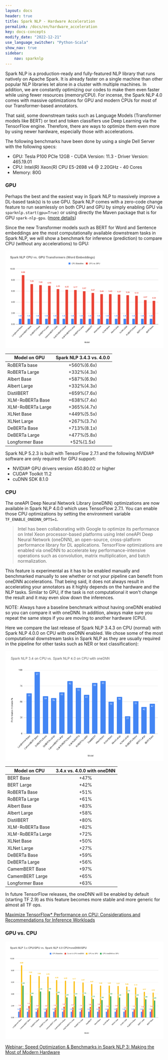 ```yaml
---
layout: docs
header: true
title: Spark NLP - Hardware Acceleration
permalink: /docs/en/hardware_acceleration
key: docs-concepts
modify_date: "2022-12-21"
use_language_switcher: "Python-Scala"
show_nav: true
sidebar:
    nav: sparknlp
---
```


<div class="h3-box" markdown="1">

Spark NLP is a production-ready and fully-featured NLP library that runs natively on Apache Spark. It is already faster on a single machine than other popular NLP libraries let alone in a cluster with multiple machines. In addition, we are constantly optimizing our codes to make them even faster while using fewer resources (memory/CPU). For incense, the Spark NLP 4.0 comes with massive optimizations for GPU and modern CPUs for most of our Transformer-based annotators.

That said, some downstream tasks such as Language Models (Transformer models like BERT) or text and token classifiers use Deep Learning via the TensorFlow engine. Therefore, there are ways to optimize them even more by using newer hardware, especially those with accelerations.

The following benchmarks have been done by using a single Dell Server with the following specs:

- GPU: Tesla P100 PCIe 12GB - CUDA Version: 11.3 - Driver Version: 465.19.01
- CPU: Intel(R) Xeon(R) CPU E5-2698 v4 @ 2.20GHz - 40 Cores
- Memory: 80G

</div>
<div class="h3-box" markdown="1">

### GPU

Perhaps the best and the easiest way in Spark NLP to massively improve a DL-based task(s) is to use GPU. Spark NLP comes with a zero-code change feature to run seamlessly on both CPU and GPU by simply enabling GPU via `sparknlp.start(gpu=True)` or using directly the Maven package that is for GPU `spark-nlp-gpu`. ([more details](https://sparknlp.org/docs/en/install))

Since the new Transformer models such as BERT for Word and Sentence embeddings are the most computationally available downstream tasks in Spark NLP, we will show a benchmark for inference (prediction) to compare CPU (without any accelerations) to GPU:

![Spark NLP CPU vs. GPU](/assets/images/Spark_NLP_CPU_vs._GPU_Transformers_(Word_Embeddings).png)

| Model on GPU      | Spark NLP 3.4.3 vs. 4.0.0 |
| ----------------- |:-------------------------:|
| RoBERTa base      |        +560%(6.6x)        |
| RoBERTa Large     |        +332%(4.3x)        |
| Albert Base       |        +587%(6.9x)        |
| Albert Large      |        +332%(4.3x)        |
| DistilBERT        |        +659%(7.6x)        |
| XLM-RoBERTa Base  |        +638%(7.4x)        |
| XLM-RoBERTa Large |        +365%(4.7x)        |
| XLNet Base        |        +449%(5.5x)        |
| XLNet Large       |        +267%(3.7x)        |
| DeBERTa Base      |        +713%(8.1x)        |
| DeBERTa Large     |        +477%(5.8x)        |
| Longformer Base   |         +52%(1.5x)        |

Spark NLP 5.2.3 is built with TensorFlow 2.7.1 and the following NVIDIA® software are only required for GPU support:

- NVIDIA® GPU drivers version 450.80.02 or higher
- CUDA® Toolkit 11.2
- cuDNN SDK 8.1.0

</div>
<div class="h3-box" markdown="1">

### CPU

The oneAPI Deep Neural Network Library (oneDNN) optimizations are now available in Spark NLP 4.0.0 which uses TensorFlow 2.7.1. You can enable those CPU optimizations by setting the environment variable `TF_ENABLE_ONEDNN_OPTS=1`.

> Intel has been collaborating with Google to optimize its performance on Intel Xeon processor-based platforms using Intel oneAPI Deep Neural Network (oneDNN), an open-source, cross-platform performance library for DL applications. TensorFlow optimizations are enabled via oneDNN to accelerate key performance-intensive operations such as convolution, matrix multiplication, and batch normalization.

This feature is experimental as it has to be enabled manually and benchmarked manually to see whether or not your pipeline can benefit from oneDNN accelerations. That being said, it does not always result in accelerating your annotators as it highly depends on the hardware and the NLP tasks. Similar to GPU, if the task is not computational it won't change the result and it may even slow down the inferences.

NOTE: Always have a baseline benchmark without having oneDNN enabled so you can compare it with oneDNN. In addition, always make sure you repeat the same steps if you are moving to another hardware (CPU).

Here we compare the last release of Spark NLP 3.4.3 on CPU (normal) with Spark NLP 4.0.0 on CPU with oneDNN enabled. We chose some of the most computational downstream tasks in Spark NLP as they are usually required in the pipeline for other tasks such as NER or text classification):

![Spark NLP 3.4.4 CPU vs. Spark NLP 4.0 CPU with oneDNN](/assets/images/Spark_NLP_3.4_on_CPU_vs._Spark_NLP_4.0_on_CPU_with_oneDNN.png)

| Model on CPU      | 3.4.x vs. 4.0.0 with oneDNN |
| ----------------- |:------------------------:|
| BERT Base         |           +47%           |
| BERT Large        |           +42%           |
| RoBERTa Base      |           +51%           |
| RoBERTa Large     |           +61%           |
| Albert Base       |           +83%           |
| Albert Large      |           +58%           |
| DistilBERT        |           +80%           |
| XLM-RoBERTa Base  |           +82%           |
| XLM-RoBERTa Large |           +72%           |
| XLNet Base        |           +50%           |
| XLNet Large       |           +27%           |
| DeBERTa Base      |           +59%           |
| DeBERTa Large     |           +56%           |
| CamemBERT Base    |           +97%           |
| CamemBERT Large   |           +65%           |
| Longformer Base   |           +63%           |

In future TensorFlow releases, the oneDNN will be enabled by default (starting TF 2.9) as this feature becomes more stable and more generic for almost all TF ops.

[Maximize TensorFlow* Performance on CPU: Considerations and Recommendations for Inference Workloads](https://www.intel.com/content/www/us/en/developer/articles/technical/maximize-tensorflow-performance-on-cpu-considerations-and-recommendations-for-inference.html)

</div>
<div class="h3-box" markdown="1">

### GPU vs. CPU

![Spark NLP 3.4.4 CPU vs. Spark NLP 4.0 CPU with oneDNN vs. GPU](/assets/images/Spark_NLP_3.x_CPU_GPU_vs._Spark_NLP_4.0_CPU+oneDNN_GPU.png)


[Webinar: Speed Optimization & Benchmarks in Spark NLP 3: Making the Most of Modern Hardware](https://www.johnsnowlabs.com/watch-webinar-speed-optimization-benchmarks-in-spark-nlp-3-making-the-most-of-modern-hardware/)
</div>